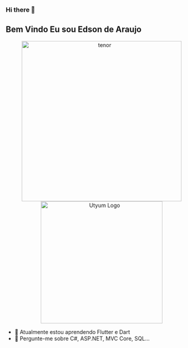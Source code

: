 ### Hi there 👋
## Bem Vindo Eu sou Edson de Araujo

<p align="center">
  <img src='https://i.postimg.cc/4HVvLcPF/tenor.gif' width="420" alt='tenor'/><img src="https://media.giphy.com/media/4V7EXcNc8QQPS/giphy.gif" width="320" alt="Utyum Logo" />
</p>

- 🔭 Atualmente estou aprendendo Flutter e Dart
- 💬 Pergunte-me sobre C#, ASP.NET, MVC Core, SQL...
